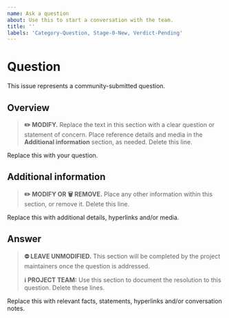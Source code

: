 ```yaml
---
name: Ask a question
about: Use this to start a conversation with the team.
title: ''
labels: 'Category-Question, Stage-0-New, Verdict-Pending'
---
```


# Question

This issue represents a community-submitted question.

## Overview

> **:pencil2: MODIFY.** Replace the text in this section with a clear question or statement of concern. Place reference details and media in the **Additional information** section, as needed. Delete this line.

Replace this with your question.

## Additional information

> **:pencil2: MODIFY OR :wastebasket: REMOVE.** Place any other information within this section, or remove it. Delete this line.

Replace this with additional details, hyperlinks and/or media.

## Answer

> **:no_entry: LEAVE UNMODIFIED.** This section will be completed by the project maintainers once the question is addressed.
>
> **:information_source: PROJECT TEAM:** Use this section to document the resolution to this question. Delete these lines.

Replace this with relevant facts, statements, hyperlinks and/or conversation notes.